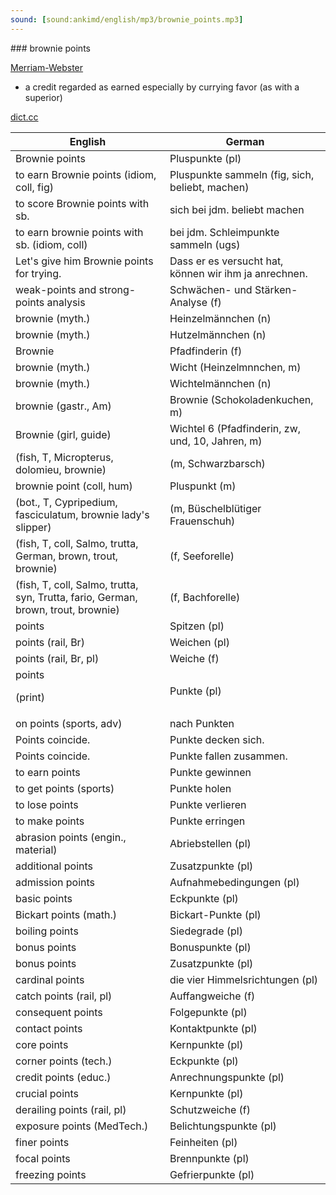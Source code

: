 ```yaml
---
sound: [sound:ankimd/english/mp3/brownie_points.mp3]
---
```


\### brownie points

[Merriam-Webster](https://www.merriam-webster.com/dictionary/brownie+points)

- a credit regarded as earned especially by currying favor (as with a superior)

[dict.cc](https://www.dict.cc/brownie+points)

| English        | German       |
| -------------- | ------------ |
| Brownie points | Pluspunkte (pl) |
| to earn Brownie points (idiom, coll, fig) | Pluspunkte sammeln (fig, sich, beliebt, machen) |
| to score Brownie points with sb. | sich bei jdm. beliebt machen |
| to earn brownie points with sb. (idiom, coll) | bei jdm. Schleimpunkte sammeln (ugs) |
| Let's give him Brownie points for trying. | Dass er es versucht hat, können wir ihm ja anrechnen. |
| weak-points and strong-points analysis | Schwächen- und Stärken-Analyse (f) |
| brownie (myth.) | Heinzelmännchen (n) |
| brownie (myth.) | Hutzelmännchen (n) |
| Brownie | Pfadfinderin (f) |
| brownie (myth.) | Wicht (Heinzelmnnchen, m) |
| brownie (myth.) | Wichtelmännchen (n) |
| brownie (gastr., Am) | Brownie (Schokoladenkuchen, m) |
| Brownie (girl, guide) | Wichtel 6 (Pfadfinderin, zw, und, 10, Jahren, m) |
|  (fish, T, Micropterus, dolomieu, brownie) |  (m, Schwarzbarsch) |
| brownie point (coll, hum) | Pluspunkt (m) |
|  (bot., T, Cypripedium, fasciculatum, brownie lady's slipper) |  (m, Büschelblütiger Frauenschuh) |
|  (fish, T, coll, Salmo, trutta, German, brown, trout, brownie) |  (f, Seeforelle) |
|  (fish, T, coll, Salmo, trutta, syn, Trutta, fario, German, brown, trout, brownie) |  (f, Bachforelle) |
| points | Spitzen (pl) |
| points (rail, Br) | Weichen (pl) |
| points (rail, Br, pl) | Weiche (f) |
| points <p> (print) | Punkte (pl) |
| on points (sports, adv) | nach Punkten |
| Points coincide. | Punkte decken sich. |
| Points coincide. | Punkte fallen zusammen. |
| to earn points | Punkte gewinnen |
| to get points (sports) | Punkte holen |
| to lose points | Punkte verlieren |
| to make points | Punkte erringen |
| abrasion points (engin., material) | Abriebstellen (pl) |
| additional points | Zusatzpunkte (pl) |
| admission points | Aufnahmebedingungen (pl) |
| basic points | Eckpunkte (pl) |
| Bickart points (math.) | Bickart-Punkte (pl) |
| boiling points | Siedegrade (pl) |
| bonus points | Bonuspunkte (pl) |
| bonus points | Zusatzpunkte (pl) |
| cardinal points | die vier Himmelsrichtungen (pl) |
| catch points (rail, pl) | Auffangweiche (f) |
| consequent points | Folgepunkte (pl) |
| contact points | Kontaktpunkte (pl) |
| core points | Kernpunkte (pl) |
| corner points (tech.) | Eckpunkte (pl) |
| credit points (educ.) | Anrechnungspunkte (pl) |
| crucial points | Kernpunkte (pl) |
| derailing points (rail, pl) | Schutzweiche (f) |
| exposure points (MedTech.) | Belichtungspunkte (pl) |
| finer points | Feinheiten (pl) |
| focal points | Brennpunkte (pl) |
| freezing points | Gefrierpunkte (pl) |
